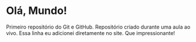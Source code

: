# Olá, Mundo!
 Primeiro repositório do Git e GitHub.
 Repositório criado durante uma aula ao vivo.
 Essa linha eu adicionei diretamente no site. Que impressionante!
